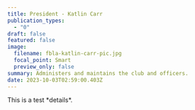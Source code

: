 ```yaml
---
title: President - Katlin Carr
publication_types:
  - "0"
draft: false
featured: false
image:
  filename: fbla-katlin-carr-pic.jpg
  focal_point: Smart
  preview_only: false
summary: Administers and maintains the club and officers.
date: 2023-10-03T02:59:00.403Z
---
```

T﻿his is a test \*details\*.